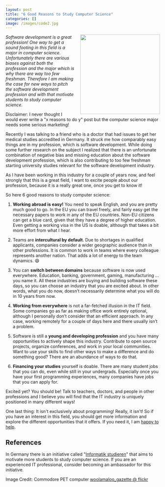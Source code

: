 ```yaml
---
layout: post
title: "6 Good Reasons to Study Computer Science"
categories: []
image: /images/code2.jpg
---
```


<img src="{{ site.url_root }}/images/code2.jpg" style="float: right; margin-left:20px; height:260px;">

*Software development is a great profession! One way to get a sound footing in this field is a major in computer science. Unfortunately there are various biases against both the profession and the major which is why there are way too few freshman. Therefore I am making the case for new ways to pitch the software development profession and with that motivate students to study computer science.*

Disclaimer: I never thought I would ever write a "x reasons to do y" post but the computer science major needs some serious marketing!

Recently I was talking to a friend who is a doctor that had issues to get her medical studies accredited in Germany. It struck me how comparably easy things are in my profession, which is software development. While doing some further research on the subject I realized that there is an unfortunate combination of negative bias and missing education about the software development profession, which is also contributing to too few freshman starting university studies relevant for the software development industry.

As I have been working in this industry for a couple of years now, and feel strongly that this is a great field, I want to excite people about our profession, because it is a really great one, once you get to know it!

So here 6 good reasons to study computer science:

1. **Working abroad is easy!** You need to speak English, and you are pretty much good to go. In the EU you can travel freely, and fairly easy get the necessary papers to work in any of the EU countries. Non-EU citizens can get a blue card, given that they have a degree of higher education. Even getting a working visa in the US is doable, although that takes a bit more effort from what I hear.

1. Teams are **intercultural by default**. Due to shortages in qualified applicants, companies consider a wider geographic audience than in other professions. It is common to work in teams where every colleague represents another nation. That adds a lot of energy to the team dynamics. :smile:

1. You can **switch between domains** because software is now used everywhere. Education, banking, government, gaming, manufacturing … you name it. All these industries are buying and building software these days, so you can choose an industry that you are excited about. In other words, what you do now, doesn’t necessarily determine what you will do in 10 years from now.

1. **Working from everywhere** is not a far-fetched illusion in the IT field. Some companies go as far as making office work entirely optional, although I personally don’t consider that an efficient approach. In any case, working remotely for a couple of days here and there usually isn’t a problem.

1. Software is still a **young and developing profession** and you have many opportunities to actively shape this industry. Contribute to open source projects, organize conferences, and work in your local communities. Want to use your skills to find other ways to make a difference and do something good? There are an abundance of ways to do that.

1. **Financing your studies** yourself is doable. There are many student jobs that you can do, even while still in your undergrads. Especially once you have your first programming experiences, many companies have jobs that you can apply for.

Excited yet? You should be! Talk to teachers, doctors, and people in other professions and I believe you will find that the IT industry is uniquely positioned in many different ways!

One last thing: It isn't exclusively about programming! Really, it isn't! So if you have an interest in this field, you should get more information and explore the different opportunities that it offers. If you need it, I am [happy to help](https://twitter.com/sebastianspier).


## References

In Germany there is an initiative called "[Informatik studieren](http://www.informatik-studieren.de)" that aims to motivate more students to study computer science. If you are an experienced IT professional, consider becoming an ambassador for this initiative.

Image Credit:
Commodore PET computer [woolamaloo_gazette @ flickr](https://www.flickr.com/photos/woolamaloo_gazette/6238597508/)
